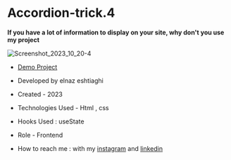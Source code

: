 # Accordion-trick.4

**If you have a lot of information to display on your site, why don't you use my project**

![Screenshot_2023_10_20-4](https://github.com/elnaz-eshtiaghi/trick.4/assets/146030206/cbf433b3-b601-4903-b886-f7602ec5149e)
- [Demo Project]( https://elnaz-eshtiaghi.github.io/trick.4/)

- Developed by elnaz eshtiaghi

- Created - 2023

- Technologies Used - Html , css

- Hooks Used : useState 

- Role - Frontend

- How to reach me : with my [instagram](https://www.instagram.com/elnaz_eshtiaghi) and [linkedin](https://www.linkedin.com/in/elnaz-eshtiaghi-936832290/)
